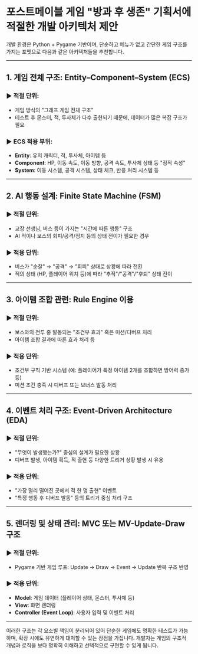 # 포스트메이블 게임 "방과 후 생존" 기획서에 적절한 개발 아키텍처 제안

개발 환경은 Python + Pygame 기반이며, 단순하고 메뉴가 없고 간단한 게임 구조를 가지는 포맷으로 다음과 같은 아키텍처들을 추천합니다.

---

## 1. 게임 전체 구조: Entity–Component–System (ECS)

### ▶️ 적절 단위:

* 게임 방식의 "그래프 게임 전체 구조"
* 테스트 후 몬스터, 적, 투사체가 다수 출현되기 때문에, 데이터가 많은 복잡 구조가 필요

### ▶️ ECS 적용 부위:

* **Entity**: 유저 캐릭터, 적, 투사체, 아이템 등
* **Component**: HP, 이동 속도, 이동 방향, 공격 속도, 투사체 상태 등 "정적 속성"
* **System**: 이동 시스템, 공격 시스템, 상태 체크, 반응 처리 시스템 등

---

## 2. AI 행동 설계: Finite State Machine (FSM)

### ▶️ 적절 단위:

* 교장 선생님, 버스 등이 가지는 "시간에 따른 행동" 구조
* AI 적이나 보스의 회피/공격/정지 등의 상태 전이가 필요한 경우

### ▶️ 적용 단위:

* 버스가 "순찰" → "공격" → "회피" 상태로 상황에 따라 전환
* 적의 상태 (HP, 플레이어 위치 등)에 따라 "추적"/"공격"/"후퇴" 상태 전이

---

## 3. 아이템 조합 관련: Rule Engine 이용

### ▶️ 적절 단위:

* 보스와의 전투 중 발동되는 "조건부 효과" 혹은 미션/디버프 처리
* 아이템 조합 결과에 따른 효과 처리 등

### ▶️ 적용 단위:

* 조건부 규칙 기반 시스템 (예: 플레이어가 특정 아이템 2개를 조합하면 방어력 증가 등)
* 미션 조건 충족 시 디버프 또는 보너스 발동 처리

---

## 4. 이벤트 처리 구조: Event-Driven Architecture (EDA)

### ▶️ 적절 단위:

* "무엇이 발생했는가?" 중심의 설계가 필요한 상황
* 디버프 발생, 아이템 획득, 적 출현 등 다양한 트리거 상황 발생 시 유용

### ▶️ 적용 단위:

* "가장 멀리 떨어진 곳에서 적 한 명 출현" 이벤트
* "특정 행동 후 디버프 발동" 등의 트리거 중심 처리 구조

---

## 5. 렌더링 및 상태 관리: MVC 또는 MV-Update-Draw 구조

### ▶️ 적절 단위:

* Pygame 기반 게임 루프: Update → Draw → Event → Update 반복 구조 반영

### ▶️ 적용 단위:

* **Model**: 게임 데이터 (플레이어 상태, 몬스터, 투사체 등)
* **View**: 화면 렌더링
* **Controller (Event Loop)**: 사용자 입력 및 이벤트 처리

---

이러한 구조는 각 요소별 책임이 분리되어 있어 단순한 게임에도 명확한 테스트가 가능하며, 확장 시에도 유연하게 대처할 수 있는 장점을 가집니다. 개발자는 게임의 구조적 개념과 로직을 보다 명확히 이해하고 선택적으로 구현할 수 있게 됩니다.
